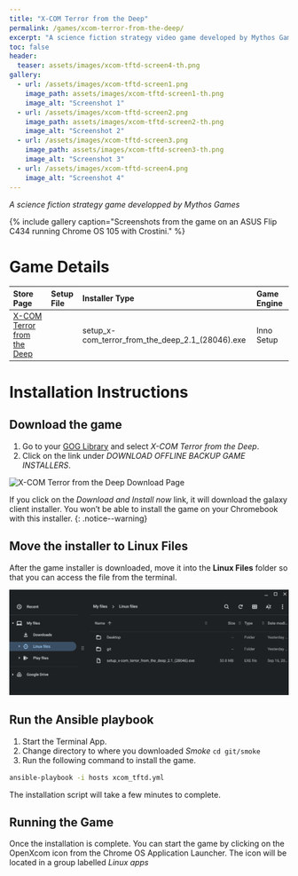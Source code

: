 ```yaml
---
title: "X-COM Terror from the Deep"
permalink: /games/xcom-terror-from-the-deep/
excerpt: "A science fiction strategy video game developed by Mythos Games and published by MicroProse"
toc: false
header:
  teaser: assets/images/xcom-tftd-screen4-th.png
gallery:
  - url: /assets/images/xcom-tftd-screen1.png
    image_path: assets/images/xcom-tftd-screen1-th.png
    image_alt: "Screenshot 1"
  - url: /assets/images/xcom-tftd-screen2.png
    image_path: assets/images/xcom-tftd-screen2-th.png
    image_alt: "Screenshot 2"
  - url: /assets/images/xcom-tftd-screen3.png
    image_path: assets/images/xcom-tftd-screen3-th.png
    image_alt: "Screenshot 3"
  - url: /assets/images/xcom-tftd-screen4.png
    image_alt: "Screenshot 4"
---
```


*A science fiction strategy game developped by Mythos Games*

{% include gallery caption="Screenshots from the game on an ASUS Flip C434 running Chrome OS 105 with Crostini." %}

# Game Details

| Store Page | Setup File | Installer Type | Game Engine |
|:--|:--|:--|:--|
|[X-COM Terror from the Deep <i class="fas fa-external-link-alt"></i>](https://www.gog.com/game/xcom_terror_from_the_deep)|  | setup_x-com_terror_from_the_deep_2.1_(28046).exe | Inno Setup | [OpenXcom <i class="fas fa-external-link-alt"></i>](https://openxcom.org/) (Open-Source Port) |

# Installation Instructions

## Download the game

1. Go to your [GOG Library](https://www.gog.com/en/account) and select *X-COM Terror from the Deep*.
2. Click on the link under *DOWNLOAD OFFLINE BACKUP GAME INSTALLERS*.

![X-COM Terror from the Deep Download Page](/assets/images/xcom-tftd-download.png)

If you click on the *Download and Install now* link, it will download the galaxy client installer. You won’t be able to install the game on your Chromebook with this installer.
{: .notice--warning}

## Move the installer to Linux Files

After the game installer is downloaded, move it into the **Linux Files** folder so that you can access the file from the terminal.

![X-COM Terror from the Deep Files](/assets/images/xcom-tftd-files.png)

## Run the Ansible playbook

1. Start the Terminal App.
2. Change directory to where you downloaded *Smoke* `cd git/smoke`
3. Run the following command to install the game.

~~~bash
ansible-playbook -i hosts xcom_tftd.yml
~~~

The installation script will take a few minutes to complete.

## Running the Game

Once the installation is complete. You can start the game by clicking on the OpenXcom icon from the Chrome OS Application Launcher. The icon will be located in a group labelled *Linux apps*
